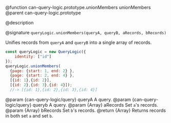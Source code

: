 @function can-query-logic.prototype.unionMembers unionMembers
@parent can-query-logic.prototype

@description

@signature `queryLogic.unionMembers(queryA, queryB, aRecords, bRecords)`

Unifies records from `queryA` and `queryB` into a single array of records.

```js
const queryLogic = new QueryLogic({
    identity: ["id"]
});
queryLogic.unionMembers(
  {page: {start: 1, end: 2} },
  {page: {start: 2, end: 4} },
  [{id: 1},{id: 2}],
  [{id: 2},{id: 3},{id: 4}]);
  //-> [{id: 1},{id: 2},{id: 3},{id: 4}]
```

  @param  {can-query-logic/query} queryA A query.
  @param  {can-query-logic/query} queryb A query.
  @param  {Array<Object>} aRecords Set `a`'s records.
  @param  {Array<Object>} bRecords Set `b`'s records.
  @return {Array<Object>} Returns records in both set `a` and set `b`.

